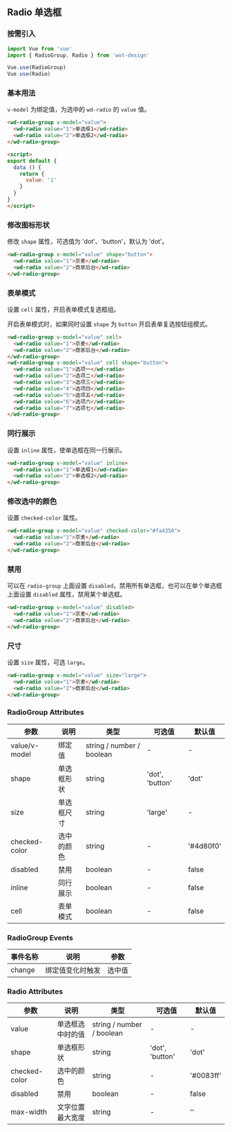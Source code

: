 ## Radio 单选框

### 按需引入

```javascript
import Vue from 'vue'
import { RadioGroup, Radio } from 'wot-design'

Vue.use(RadioGroup)
Vue.use(Radio)
```

### 基本用法

`v-model` 为绑定值，为选中的 `wd-radio` 的 `value` 值。

```html
<wd-radio-group v-model="value">
  <wd-radio value="1">单选框1</wd-radio>
  <wd-radio value="2">单选框2</wd-radio>
</wd-radio-group>

<script>
export default {
  data () {
    return {
      value: '1'
    }
  }
}
</script>
```

### 修改图标形状

修改 `shape` 属性，可选值为 'dot'、'button'，默认为 'dot'。

```html
<wd-radio-group v-model="value" shape="button">
  <wd-radio value="1">京麦</wd-radio>
  <wd-radio value="2">商家后台</wd-radio>
</wd-radio-group>
```

### 表单模式

设置 `cell` 属性，开启表单模式复选框组。

开启表单模式时，如果同时设置 `shape` 为 `button` 开启表单复选按钮组模式。

```html
<wd-radio-group v-model="value" cell>
  <wd-radio value="1">京麦</wd-radio>
  <wd-radio value="2">商家后台</wd-radio>
</wd-radio-group>
<wd-radio-group v-model="value" cell shape="button">
  <wd-radio value="1">选项一</wd-radio>
  <wd-radio value="2">选项二</wd-radio>
  <wd-radio value="3">选项三</wd-radio>
  <wd-radio value="4">选项四</wd-radio>
  <wd-radio value="5">选项五</wd-radio>
  <wd-radio value="6">选项六</wd-radio>
  <wd-radio value="7">选项七</wd-radio>
</wd-radio-group>
```

### 同行展示

设置 `inline` 属性，使单选框在同一行展示。

```html
<wd-radio-group v-model="value" inline>
  <wd-radio value="1">单选框1</wd-radio>
  <wd-radio value="2">单选框2</wd-radio>
</wd-radio-group>
```

### 修改选中的颜色

设置 `checked-color` 属性。

```html
<wd-radio-group v-model="value" checked-color="#fa4350">
  <wd-radio value="1">京麦</wd-radio>
  <wd-radio value="2">商家后台</wd-radio>
</wd-radio-group>
```

### 禁用

可以在 `radio-group` 上面设置 `disabled`，禁用所有单选框，也可以在单个单选框上面设置 `disabled` 属性，禁用某个单选框。

```html
<wd-radio-group v-model="value" disabled>
  <wd-radio value="1">京麦</wd-radio>
  <wd-radio value="2">商家后台</wd-radio>
</wd-radio-group>
```

### 尺寸

设置 `size` 属性，可选 `large`。

```html
<wd-radio-group v-model="value" size="large">
  <wd-radio value="1">京麦</wd-radio>
  <wd-radio value="2">商家后台</wd-radio>
</wd-radio-group>
```

### RadioGroup Attributes

| 参数      | 说明                                 | 类型      | 可选值       | 默认值   |
|---------- |------------------------------------ |---------- |------------- |-------- |
| value/v-model | 绑定值 | string / number / boolean | - | - |
| shape | 单选框形状 | string | 'dot', 'button' | 'dot' |
| size | 单选框尺寸 | string | 'large' | - |
| checked-color | 选中的颜色 | string | - | '#4d80f0' |
| disabled | 禁用 | boolean | - | false |
| inline | 同行展示 | boolean | - | false |
| cell | 表单模式 | boolean | - | false |

### RadioGroup Events

| 事件名称      | 说明                                 | 参数     |
|------------- |------------------------------------ |--------- |
| change | 绑定值变化时触发 | 选中值 |

### Radio Attributes

| 参数      | 说明                                 | 类型      | 可选值       | 默认值   |
|---------- |------------------------------------ |---------- |------------- |-------- |
| value | 单选框选中时的值 | string / number / boolean | - | - |
| shape | 单选框形状 | string | 'dot', 'button' | 'dot' |
| checked-color | 选中的颜色 | string | - | '#0083ff' |
| disabled | 禁用 | boolean | - | false |
| max-width | 文字位置最大宽度 | string | - | '' |

